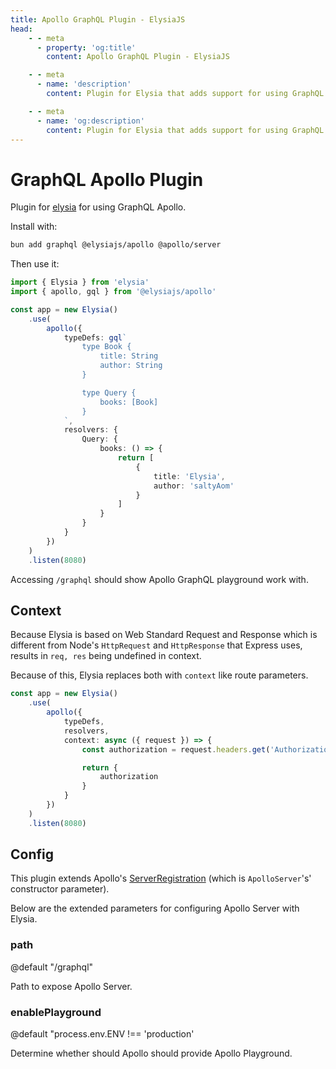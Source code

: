 ```yaml
---
title: Apollo GraphQL Plugin - ElysiaJS
head:
    - - meta
      - property: 'og:title'
        content: Apollo GraphQL Plugin - ElysiaJS

    - - meta
      - name: 'description'
        content: Plugin for Elysia that adds support for using GraphQL Apollo on the Elysia server. Start by installing the plugin with "bun add graphql @elysiajs/apollo @apollo/server".

    - - meta
      - name: 'og:description'
        content: Plugin for Elysia that adds support for using GraphQL Apollo on the Elysia server. Start by installing the plugin with "bun add graphql @elysiajs/apollo @apollo/server".
---
```


# GraphQL Apollo Plugin
Plugin for [elysia](https://github.com/elysiajs/elysia) for using GraphQL Apollo.

Install with:
```bash
bun add graphql @elysiajs/apollo @apollo/server
```

Then use it:
```typescript
import { Elysia } from 'elysia'
import { apollo, gql } from '@elysiajs/apollo'

const app = new Elysia()
    .use(
        apollo({
            typeDefs: gql`
                type Book {
                    title: String
                    author: String
                }

                type Query {
                    books: [Book]
                }
            `,
            resolvers: {
                Query: {
                    books: () => {
                        return [
                            {
                                title: 'Elysia',
                                author: 'saltyAom'
                            }
                        ]
                    }
                }
            }
        })
    )
    .listen(8080)
```

Accessing `/graphql` should show Apollo GraphQL playground work with.

## Context
Because Elysia is based on Web Standard Request and Response which is different from Node's `HttpRequest` and `HttpResponse` that Express uses, results in `req, res` being undefined in context.

Because of this, Elysia replaces both with `context` like route parameters.
```typescript
const app = new Elysia()
    .use(
        apollo({
            typeDefs,
            resolvers,
            context: async ({ request }) => {
                const authorization = request.headers.get('Authorization')

                return {
                    authorization
                }
            }
        })
    )
    .listen(8080)
```


## Config
This plugin extends Apollo's [ServerRegistration](https://www.apollographql.com/docs/apollo-server/api/apollo-server/#options) (which is `ApolloServer`'s' constructor parameter).

Below are the extended parameters for configuring Apollo Server with Elysia.
### path
@default "/graphql"

Path to expose Apollo Server.

### enablePlayground
@default "process.env.ENV !== 'production'

Determine whether should Apollo should provide Apollo Playground.
